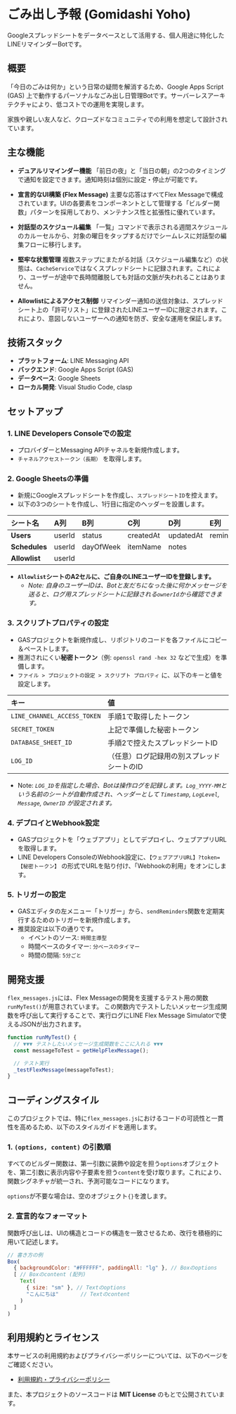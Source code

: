 # ごみ出し予報 (Gomidashi Yoho)

Googleスプレッドシートをデータベースとして活用する、個人用途に特化したLINEリマインダーBotです。

## 概要

「今日のごみは何か」という日常の疑問を解消するため、Google Apps Script (GAS) 上で動作するパーソナルなごみ出し日管理Botです。サーバーレスアーキテクチャにより、低コストでの運用を実現します。

家族や親しい友人など、クローズドなコミュニティでの利用を想定して設計されています。

## 主な機能

* **デュアルリマインダー機能**
    「前日の夜」と「当日の朝」の2つのタイミングで通知を設定できます。通知時刻は個別に設定・停止が可能です。

* **宣言的なUI構築 (Flex Message)**
    主要な応答はすべてFlex Messageで構成されています。UIの各要素をコンポーネントとして管理する「ビルダー関数」パターンを採用しており、メンテナンス性と拡張性に優れています。

* **対話型のスケジュール編集**
    「一覧」コマンドで表示される週間スケジュールのカルーセルから、対象の曜日をタップするだけでシームレスに対話型の編集フローに移行します。

* **堅牢な状態管理**
    複数ステップにまたがる対話（スケジュール編集など）の状態は、`CacheService`ではなくスプレッドシートに記録されます。これにより、ユーザーが途中で長時間離脱しても対話の文脈が失われることはありません。

* **Allowlistによるアクセス制御**
    リマインダー通知の送信対象は、スプレッドシート上の「許可リスト」に登録されたLINEユーザーIDに限定されます。これにより、意図しないユーザーへの通知を防ぎ、安全な運用を保証します。

## 技術スタック

* **プラットフォーム**: LINE Messaging API
* **バックエンド**: Google Apps Script (GAS)
* **データベース**: Google Sheets
* **ローカル開発**: Visual Studio Code, clasp

## セットアップ

### 1. LINE Developers Consoleでの設定

* プロバイダーとMessaging APIチャネルを新規作成します。
* `チャネルアクセストークン（長期）` を取得します。

### 2. Google Sheetsの準備

* 新規にGoogleスプレッドシートを作成し、`スプレッドシートID`を控えます。
* 以下の3つのシートを作成し、1行目に指定のヘッダーを設置します。

| シート名 | A列 | B列 | C列 | D列 | E列 | F列 | G列 |
| :--- | :--- | :--- | :--- | :--- | :--- | :--- | :--- |
| **Users** | userId | status | createdAt | updatedAt | reminderTimeNight | reminderTimeMorning | conversationState |
| **Schedules**| userId | dayOfWeek | itemName | notes | | | |
| **Allowlist**| userId | | | | | | |

* **`Allowlist`シートのA2セルに、ご自身のLINEユーザーIDを登録します。**
  * *Note: 自身のユーザーIDは、Botと友だちになった後に何かメッセージを送ると、ログ用スプレッドシートに記録される`ownerId`から確認できます。*

### 3. スクリプトプロパティの設定

* GASプロジェクトを新規作成し、リポジトリのコードを各ファイルにコピー＆ペーストします。
* 推測されにくい**秘密トークン**（例: `openssl rand -hex 32` などで生成）を準備します。
* `ファイル > プロジェクトの設定 > スクリプト プロパティ` に、以下のキーと値を設定します。

| キー | 値 |
| :--- | :--- |
| `LINE_CHANNEL_ACCESS_TOKEN`| 手順1で取得したトークン |
| `SECRET_TOKEN` | 上記で準備した秘密トークン |
| `DATABASE_SHEET_ID` | 手順2で控えたスプレッドシートID |
| `LOG_ID` | （任意）ログ記録用の別スプレッドシートのID |

* Note: *`LOG_ID`を指定した場合、Botは操作ログを記録します。`Log_YYYY-MM`という名前のシートが自動作成され、ヘッダーとして `Timestamp`, `LogLevel`, `Message`, `OwnerID` が設定されます。*

### 4. デプロイとWebhook設定

* GASプロジェクトを「ウェブアプリ」としてデプロイし、ウェブアプリURLを取得します。
* LINE Developers ConsoleのWebhook設定に、`【ウェブアプリURL】?token=【秘密トークン】` の形式でURLを貼り付け、「Webhookの利用」をオンにします。

### 5. トリガーの設定

* GASエディタの左メニュー「トリガー」から、`sendReminders`関数を定期実行するためのトリガーを新規作成します。
* 推奨設定は以下の通りです。
  * イベントのソース: `時間主導型`
  * 時間ベースのタイマー: `分ベースのタイマー`
  * 時間の間隔: `5分ごと`

## 開発支援

`flex_messages.js`には、Flex Messageの開発を支援するテスト用の関数`runMyTest()`が用意されています。
この関数内でテストしたいメッセージ生成関数を呼び出して実行することで、実行ログにLINE Flex Message Simulatorで使えるJSONが出力されます。

```javascript
function runMyTest() {
  // ▼▼▼ テストしたいメッセージ生成関数をここに入れる ▼▼▼
  const messageToTest = getHelpFlexMessage();

  // テスト実行
  _testFlexMessage(messageToTest);
}
```

## コーディングスタイル

このプロジェクトでは、特に`flex_messages.js`におけるコードの可読性と一貫性を高めるため、以下のスタイルガイドを適用します。

### 1. `(options, content)` の引数順

すべてのビルダー関数は、第一引数に装飾や設定を担う`options`オブジェクトを、第二引数に表示内容や子要素を担う`content`を受け取ります。これにより、関数シグネチャが統一され、予測可能なコードになります。

`options`が不要な場合は、空のオブジェクト`{}`を渡します。

### 2. 宣言的なフォーマット

関数呼び出しは、UIの構造とコードの構造を一致させるため、改行を積極的に用いて記述します。

```javascript
// 書き方の例
Box(
  { backgroundColor: "#FFFFFF", paddingAll: "lg" }, // Boxのoptions
  [ // Boxのcontent (配列)
    Text(
      { size: "sm" }, // Textのoptions
      "こんにちは"       // Textのcontent
    )
  ]
)
```

## 利用規約とライセンス

本サービスの利用規約およびプライバシーポリシーについては、以下のページをご確認ください。

* [利用規約・プライバシーポリシー](./policy.md)

また、本プロジェクトのソースコードは **MIT License** のもとで公開されています。
